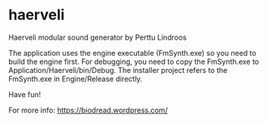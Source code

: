 # haerveli
Haerveli modular sound generator
by Perttu Lindroos

The application uses the engine executable (FmSynth.exe) so you need to
build the engine first. For debugging, you need to copy the FmSynth.exe
to Application/Haerveli/bin/Debug. The installer project refers to the
FmSynth.exe in Engine/Release directly.

Have fun!

For more info: https://biodread.wordpress.com/